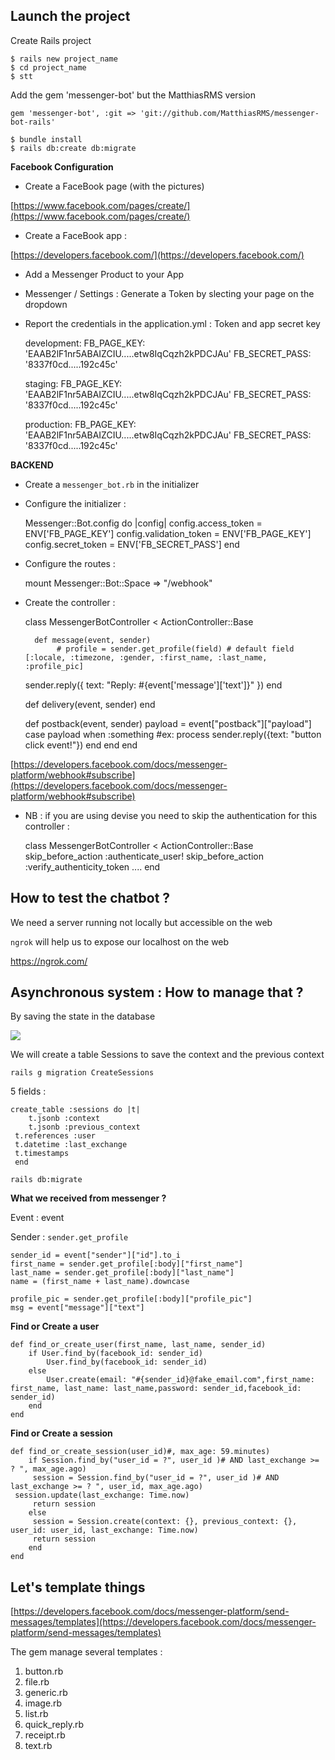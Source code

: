 ## **Launch the project**

Create Rails project

    $ rails new project_name
    $ cd project_name
    $ stt

Add the gem 'messenger-bot' but the MatthiasRMS version

    gem 'messenger-bot', :git => 'git://github.com/MatthiasRMS/messenger-bot-rails'
    
    $ bundle install
    $ rails db:create db:migrate

 **Facebook Configuration** 

- Create a FaceBook page (with the pictures)

 [https://www.facebook.com/pages/create/](https://www.facebook.com/pages/create/) 

- Create a FaceBook app :

 [https://developers.facebook.com/](https://developers.facebook.com/) 

- Add a Messenger Product to your App
- Messenger / Settings : Generate a Token by slecting your page on the dropdown
- Report the credentials in the application.yml : Token and app secret key

    development:
    FB_PAGE_KEY: 'EAAB2lF1nr5ABAIZCIU.....etw8IqCqzh2kPDCJAu'
    FB_SECRET_PASS: '8337f0cd.....192c45c'
    
    staging:
    FB_PAGE_KEY: 'EAAB2lF1nr5ABAIZCIU.....etw8IqCqzh2kPDCJAu'
    FB_SECRET_PASS: '8337f0cd.....192c45c'
    
    production:
    FB_PAGE_KEY: 'EAAB2lF1nr5ABAIZCIU.....etw8IqCqzh2kPDCJAu'
    FB_SECRET_PASS: '8337f0cd.....192c45c'
    

 **BACKEND** 

- Create a `messenger_bot.rb` in the initializer
- Configure the initializer :

    Messenger::Bot.config do |config|
    	config.access_token = ENV['FB_PAGE_KEY']
    	config.validation_token = ENV['FB_PAGE_KEY']
    	config.secret_token = ENV['FB_SECRET_PASS']
    end

- Configure the routes :

    mount Messenger::Bot::Space => "/webhook"

- Create the controller :

    class MessengerBotController < ActionController::Base
    
    	def message(event, sender)
    		 # profile = sender.get_profile(field) # default field [:locale, :timezone, :gender, :first_name, :last_name, :profile_pic]
     sender.reply({ text: "Reply: #{event['message']['text']}" })
     end
    
     def delivery(event, sender)
     end
    
     def postback(event, sender)
     payload = event["postback"]["payload"]
     case payload
     when :something
     #ex: process sender.reply({text: "button click event!"})
     end
     end
    end

 [https://developers.facebook.com/docs/messenger-platform/webhook#subscribe](https://developers.facebook.com/docs/messenger-platform/webhook#subscribe) 

- NB : if you are using devise you need to skip the authentication for this controller :

    class MessengerBotController < ActionController::Base
    	skip_before_action :authenticate_user!
    	skip_before_action :verify_authenticity_token
    	....
    end

## **How to test the chatbot ?**

We need a server running not locally but accessible on the web

 `ngrok` will help us to expose our localhost on the web

https://ngrok.com/

## Asynchronous system : How to manage that ?

By saving the state in the database

![](https://static.notion-static.com/d68ac11f1df149b8bf944039a598d17f/Untitled)

We will create a table Sessions to save the context and the previous context

    rails g migration CreateSessions

5 fields :

    create_table :sessions do |t|
    	t.jsonb :context
    	t.jsonb :previous_context
     t.references :user
     t.datetime :last_exchange
     t.timestamps
     end

    rails db:migrate

 **What we received from messenger ?** 

Event : event

Sender : `sender.get_profile` 

    sender_id = event["sender"]["id"].to_i
    first_name = sender.get_profile[:body]["first_name"]
    last_name = sender.get_profile[:body]["last_name"]
    name = (first_name + last_name).downcase
    
    profile_pic = sender.get_profile[:body]["profile_pic"]
    msg = event["message"]["text"]

 **Find or Create a user** 

    def find_or_create_user(first_name, last_name, sender_id)
    	if User.find_by(facebook_id: sender_id)
    		User.find_by(facebook_id: sender_id)
    	else
    		User.create(email: "#{sender_id}@fake_email.com",first_name: first_name, last_name: last_name,password: sender_id,facebook_id: sender_id)
    	end
    end

 **Find or Create a session** 

    def find_or_create_session(user_id)#, max_age: 59.minutes)
    	if Session.find_by("user_id = ?", user_id )# AND last_exchange >= ? ", max_age.ago)
    	 session = Session.find_by("user_id = ?", user_id )# AND last_exchange >= ? ", user_id, max_age.ago)
     session.update(last_exchange: Time.now)
    	 return session
    	else
    	 session = Session.create(context: {}, previous_context: {}, user_id: user_id, last_exchange: Time.now)
    	 return session
    	end
    end

## Let's template things

 [https://developers.facebook.com/docs/messenger-platform/send-messages/templates](https://developers.facebook.com/docs/messenger-platform/send-messages/templates) 

The gem manage several templates :

1. button.rb
2. file.rb
3. generic.rb
4. image.rb
5. list.rb
6. quick_reply.rb
7. receipt.rb
8. text.rb
